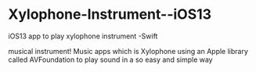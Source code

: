 # Xylophone-Instrument--iOS13
iOS13 app to play xylophone instrument -Swift

musical instrument! Music apps which is Xylophone 
using an Apple library called AVFoundation to play sound in a so easy and simple way 
